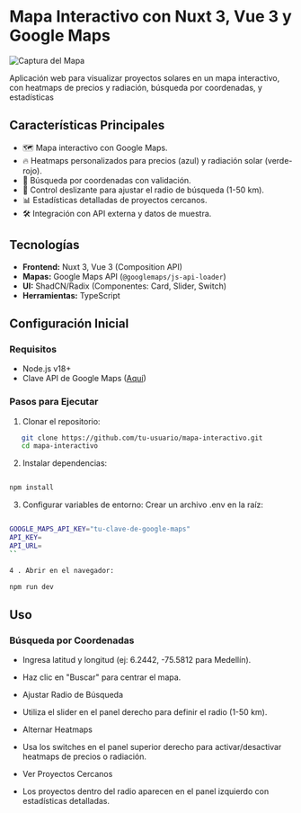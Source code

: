 # Mapa Interactivo con Nuxt 3, Vue 3 y Google Maps

![Captura del Mapa](docs/screenshot.png) <!-- Añadir imagen del mapa -->

Aplicación web para visualizar proyectos solares en un mapa interactivo, con heatmaps de precios y radiación, búsqueda por coordenadas, y estadísticas

## Características Principales
- 🗺️ Mapa interactivo con Google Maps.
- 🔥 Heatmaps personalizados para precios (azul) y radiación solar (verde-rojo).
- 📍 Búsqueda por coordenadas con validación.
- 📏 Control deslizante para ajustar el radio de búsqueda (1-50 km).
- 📊 Estadísticas detalladas de proyectos cercanos.
- 🛠️ Integración con API externa y datos de muestra.

## Tecnologías
- **Frontend:** Nuxt 3, Vue 3 (Composition API)
- **Mapas:** Google Maps API (`@googlemaps/js-api-loader`)
- **UI:** ShadCN/Radix (Componentes: Card, Slider, Switch)
- **Herramientas:** TypeScript

## Configuración Inicial

### Requisitos
- Node.js v18+
- Clave API de Google Maps ([Aquí](https://developers.google.com/maps/documentation/javascript/get-api-key))

### Pasos para Ejecutar
1. Clonar el repositorio:
```bash
   git clone https://github.com/tu-usuario/mapa-interactivo.git
   cd mapa-interactivo

   ```

2.   Instalar dependencias:

```bash

npm install
```


3. Configurar variables de entorno:
Crear un archivo .env en la raíz:

```bash

GOOGLE_MAPS_API_KEY="tu-clave-de-google-maps"
API_KEY=
API_URL=
``

4 . Abrir en el navegador:

npm run dev

```

## Uso
### Búsqueda por Coordenadas

- Ingresa latitud y longitud (ej: 6.2442, -75.5812 para Medellín).

- Haz clic en "Buscar" para centrar el mapa.

- Ajustar Radio de Búsqueda

- Utiliza el slider en el panel derecho para definir el radio (1-50 km).

- Alternar Heatmaps

- Usa los switches en el panel superior derecho para activar/desactivar heatmaps de precios o radiación.

- Ver Proyectos Cercanos

- Los proyectos dentro del radio aparecen en el panel izquierdo con estadísticas detalladas.
